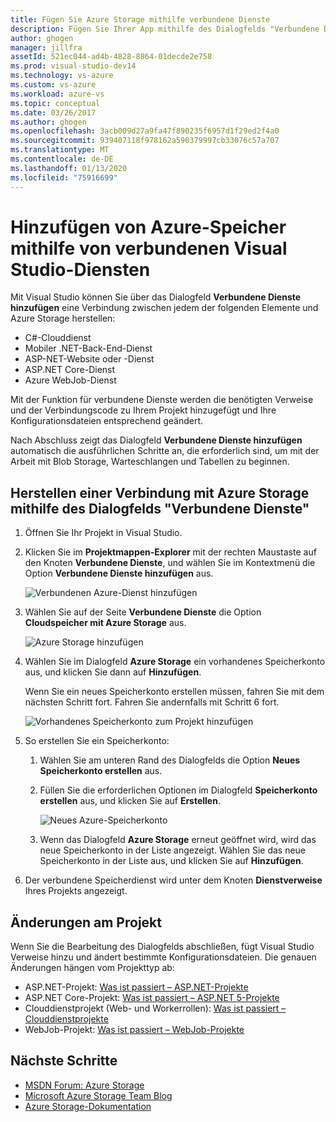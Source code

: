 ```yaml
---
title: Fügen Sie Azure Storage mithilfe verbundene Dienste
description: Fügen Sie Ihrer App mithilfe des Dialogfelds "Verbundene Dienste hinzufügen" in Visual Studio Azure Storage hinzu
author: ghogen
manager: jillfra
assetId: 521ec044-ad4b-4828-8864-01decde2e758
ms.prod: visual-studio-dev14
ms.technology: vs-azure
ms.custom: vs-azure
ms.workload: azure-vs
ms.topic: conceptual
ms.date: 03/26/2017
ms.author: ghogen
ms.openlocfilehash: 3acb009d27a9fa47f890235f6957d1f29ed2f4a0
ms.sourcegitcommit: 939407118f978162a590379997cb33076c57a707
ms.translationtype: MT
ms.contentlocale: de-DE
ms.lasthandoff: 01/13/2020
ms.locfileid: "75916699"
---
```

# <a name="adding-azure-storage-by-using-visual-studio-connected-services"></a>Hinzufügen von Azure-Speicher mithilfe von verbundenen Visual Studio-Diensten
Mit Visual Studio können Sie über das Dialogfeld **Verbundene Dienste hinzufügen** eine Verbindung zwischen jedem der folgenden Elemente und Azure Storage herstellen:

- C#-Clouddienst
- Mobiler .NET-Back-End-Dienst
- ASP-NET-Website oder -Dienst
- ASP.NET Core-Dienst
- Azure WebJob-Dienst

Mit der Funktion für verbundene Dienste werden die benötigten Verweise und der Verbindungscode zu Ihrem Projekt hinzugefügt und Ihre Konfigurationsdateien entsprechend geändert.

Nach Abschluss zeigt das Dialogfeld **Verbundene Dienste hinzufügen** automatisch die ausführlichen Schritte an, die erforderlich sind, um mit der Arbeit mit Blob Storage, Warteschlangen und Tabellen zu beginnen.

## <a name="connect-to-azure-storage-using-the-connected-services-dialog"></a>Herstellen einer Verbindung mit Azure Storage mithilfe des Dialogfelds "Verbundene Dienste"
1. Öffnen Sie Ihr Projekt in Visual Studio.

1. Klicken Sie im **Projektmappen-Explorer** mit der rechten Maustaste auf den Knoten **Verbundene Dienste**, und wählen Sie im Kontextmenü die Option **Verbundene Dienste hinzufügen** aus.

    ![Verbundenen Azure-Dienst hinzufügen](./media/vs-azure-tools-connected-services-storage/IC796702.png)

1. Wählen Sie auf der Seite **Verbundene Dienste** die Option **Cloudspeicher mit Azure Storage** aus.

    ![Azure Storage hinzufügen](./media/vs-azure-tools-connected-services-storage/add-azure-storage.png)

1. Wählen Sie im Dialogfeld **Azure Storage** ein vorhandenes Speicherkonto aus, und klicken Sie dann auf **Hinzufügen**.

    Wenn Sie ein neues Speicherkonto erstellen müssen, fahren Sie mit dem nächsten Schritt fort. Fahren Sie andernfalls mit Schritt 6 fort.

    ![Vorhandenes Speicherkonto zum Projekt hinzufügen](./media/vs-azure-tools-connected-services-storage/select-azure-storage-account.png)

1. So erstellen Sie ein Speicherkonto:

   1. Wählen Sie am unteren Rand des Dialogfelds die Option **Neues Speicherkonto erstellen** aus.

   1. Füllen Sie die erforderlichen Optionen im Dialogfeld **Speicherkonto erstellen** aus, und klicken Sie auf **Erstellen**.

       ![Neues Azure-Speicherkonto](./media/vs-azure-tools-connected-services-storage/create-storage-account.png)

   1. Wenn das Dialogfeld **Azure Storage** erneut geöffnet wird, wird das neue Speicherkonto in der Liste angezeigt. Wählen Sie das neue Speicherkonto in der Liste aus, und klicken Sie auf **Hinzufügen**.

1. Der verbundene Speicherdienst wird unter dem Knoten **Dienstverweise** Ihres Projekts angezeigt.

## <a name="how-your-project-is-modified"></a>Änderungen am Projekt
Wenn Sie die Bearbeitung des Dialogfelds abschließen, fügt Visual Studio Verweise hinzu und ändert bestimmte Konfigurationsdateien. Die genauen Änderungen hängen vom Projekttyp ab:

- ASP.NET-Projekt: [Was ist passiert – ASP.NET-Projekte](/azure/visual-studio/vs-storage-aspnet-getting-started-blobs)
- ASP.NET Core-Projekt: [Was ist passiert – ASP.NET 5-Projekte](/azure/visual-studio/vs-storage-aspnet5-getting-started-blobs)
- Clouddienstprojekt (Web- und Workerrollen): [Was ist passiert – Clouddienstprojekte](/azure/visual-studio/vs-storage-cloud-services-getting-started-blobs)
- WebJob-Projekt: [Was ist passiert – WebJob-Projekte](/azure/visual-studio/vs-storage-webjobs-what-happened)

## <a name="next-steps"></a>Nächste Schritte
- [MSDN Forum: Azure Storage](https://social.msdn.microsoft.com/forums/azure/home?forum=windowsazuredata)
- [Microsoft Azure Storage Team Blog](https://blogs.msdn.microsoft.com/windowsazurestorage/)
- [Azure Storage-Dokumentation](/azure/storage/)
